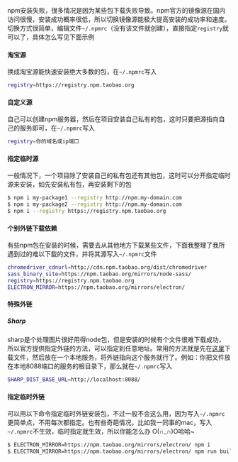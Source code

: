npm安装失败，很多情况是因为某些包下载失败导致。npm官方的镜像源在国内访问很慢，安装成功概率很低，所以切换镜像源能极大提高安装的成功率和速度。切换方式很简单，编辑文件`~/.npmrc`（没有该文件就创建），直接指定`registry`就可以了，具体怎么写见下面示例

#### 淘宝源

换成淘宝源能快速安装绝大多数的包，在`~/.npmrc`写入

```bash
registry=https://registry.npm.taobao.org
```

#### 自定义源

自己可以创建npm服务器，然后在项目安装自己私有的包，这时只要把源指向自己的服务即可，在`~/.npmrc`写入

```bash
registry=你的域名或ip端口
```

#### 指定临时源

一般情况下，一个项目除了安装自己的私有包还有其他包，这时可以分开指定临时源来安装，如先安装私有包，再安装剩下的包

```bash
$ npm i my-package1 --registry http://npm.my-domain.com
$ npm i my-package2 --registry http://npm.my-domain.com
$ npm i --registry https://registry.npm.taobao.org
```

#### 个别外链下载依赖

有些npm包在安装的时候，需要去从其他地方下载某些文件，下面我整理了我所遇到过的难以下载的文件，并将其源写入`~/.npmrc`文件

```bash
chromedriver_cdnurl=http://cdn.npm.taobao.org/dist/chromedriver
sass_binary_site=https://npm.taobao.org/mirrors/node-sass/
registry=https://registry.npm.taobao.org
ELECTRON_MIRROR=https://npm.taobao.org/mirrors/electron/
```

#### 特殊外链

##### Sharp

sharp是个处理图片很好用得node包，但是安装的时候有个文件很难下载成功，所以官方提供指定外链的方法，可以指定到任意地址。常用的方法就是先在[这里](https://github.com/lovell/sharp-libvips/releases)下载文件，然后放在一个本地服务，将外链指向这个服务就行了。例如：你把文件放在本地8088端口的服务的根目录下，那么就在`~/.npmrc`写入

```bash
SHARP_DIST_BASE_URL=http://localhost:8088/
````

#### 指定临时外链

可以用以下命令指定临时外链安装包，不过一般不会这么用，因为写入`~/.npmrc`更简单点，不用每次都指定。也有些奇葩情况，比如我一同事的mac，写入`~/.npmrc`不生效，临时指定就生效，所以你能怎么办 O(∩_∩)O哈哈~

```bash
$ ELECTRON_MIRROR=https://npm.taobao.org/mirrors/electron/ npm i 
$ ELECTRON_MIRROR=https://npm.taobao.org/mirrors/electron/ npm run build
```
